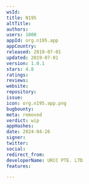 ```yaml
---
wsId: 
title: N195
altTitle: 
authors: 
users: 1000
appId: org.n195.app
appCountry: 
released: 2019-07-01
updated: 2019-07-01
version: 1.0.1
stars: 4.8
ratings: 
reviews: 
website: 
repository: 
issue: 
icon: org.n195.app.png
bugbounty: 
meta: removed
verdict: wip
appHashes: 
date: 2024-04-26
signer: 
twitter: 
social: 
redirect_from: 
developerName: URCC PTE. LTD
features: 

---
```


